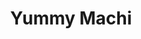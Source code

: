 ---
layout: place
title: Yummy Machi
permalink: /new-york/staten-island/yummy-machi.html
stateAbbr: NY
stateName: New York
cityName: Staten Island
seo:
  type: restaurant
  links: https://orderyummymachi.com/
place_id: ChIJO0HdG6xNwokRuPJFc8jebuI
photos:
  - name: >-
      places/ChIJO0HdG6xNwokRuPJFc8jebuI/photos/AeeoHcJGDHuIib1ETut8WxvkJD_Pz7wwHueSSHgKhj51v-P0s70_IffXqxQvnvd5gwRHVsBjEMDvdTTdAlS_9QqoA2_QK_FKsGT_XajDeQAlchYwmDHsevRiv-NiN5QU5lLKiMsV1zUBgZScfOIge2gKA_CeUE-yHsDZ2ZGpzIeJRtXPybtaUbE-Wb-mry_z6Y9zYJ-iAGWsB2MnGnFzLkdZWHMWt5O9RRATOu_3yOqf719T7AFFiuPSDe0Ot_IaBSi-dRQ-Wb7Ks6Vz2AIicmKYpJ3EKtNv31Ger5A-heYwduDTQgldr2Uynr7DIaGxDtP9-BX0YGO1sTMpjvmvu5LivUaIQReOGBO3kLYxHws4F1tx1XTDXaKTv5fQP1kE25z3zHpGt-EHAYz3R21-_xyJmU-fAbegTFKu4Cau_iCd9R16Zdg
    widthPx: 4800
    heightPx: 3614
    authorAttributions:
      - displayName: Nosir Nazarali (Si_family)
        uri: https://maps.google.com/maps/contrib/115903908320438106623
        photoUri: >-
          https://lh3.googleusercontent.com/a-/ALV-UjVWgmPba2X8iSqDy34tR6kgs97wER-OQp9SA524LWMev_9zd1ReBQ=s100-p-k-no-mo
    flagContentUri: >-
      https://www.google.com/local/imagery/report/?cb_client=maps_api_places.places_api&image_key=!1e10!2sCIHM0ogKEICAgIDlzuPAmAE&hl=en-US
    googleMapsUri: >-
      https://www.google.com/maps/place//data=!3m4!1e2!3m2!1sCIHM0ogKEICAgIDlzuPAmAE!2e10!4m2!3m1!1s0x89c24dac1bdd413b:0xe26edec87345f2b8
  - name: >-
      places/ChIJO0HdG6xNwokRuPJFc8jebuI/photos/AeeoHcKJYa28Vwm5-fmcTCYcE7MUnvpIPZhCMYQ3uYWuVPWGJJ195kSE3rxhfcfP6Z_hhCHHjjAr6XtPCJKIzdptv0g5zt3dIq7x8bjYOFIr_r7vNk6Ud0gDPOBUA-zkdhZQ_edv2AXVFbKOtb4AMuuom8OS98kHoyj5mub4YdK94zKkQFH5xdigYQhYMSn0LYLuvKwUhbZbL4anlYThcyFaJMbSBDxnsBbPxsHugkFfL73vZVhAIVtxYi_iesVGd7ac4vLnThktiaYW6CGTkzVciOvIVC2-xbHmlQH9UkapIvNcvgDnwv8_Nv0MdB1Tpp0FizS4gHrJitcfd3VIHzi2GBKxPqUfpxlRKyMJ-xp3frCVzoSX-Souc-B8vWcS7Tpzu7qBTGdS90hesI1M6JhzVcVu54VZRME_zBLveHhO8F4
    widthPx: 4032
    heightPx: 3024
    authorAttributions:
      - displayName: Jennifer K
        uri: https://maps.google.com/maps/contrib/111139833430503834670
        photoUri: >-
          https://lh3.googleusercontent.com/a-/ALV-UjVgzkSPKpaTUQJ8TrgX3VKeWc7YycMDbRsb3fTuC45eDuep5k28eA=s100-p-k-no-mo
    flagContentUri: >-
      https://www.google.com/local/imagery/report/?cb_client=maps_api_places.places_api&image_key=!1e10!2sCIHM0ogKEICAgIDjmraCLg&hl=en-US
    googleMapsUri: >-
      https://www.google.com/maps/place//data=!3m4!1e2!3m2!1sCIHM0ogKEICAgIDjmraCLg!2e10!4m2!3m1!1s0x89c24dac1bdd413b:0xe26edec87345f2b8
  - name: >-
      places/ChIJO0HdG6xNwokRuPJFc8jebuI/photos/AeeoHcIFX1YPouKN03MgKYCWhnPOQqvXnyktkKbj-awD9ER8ZNEpy2q4wpq4Mp9jAvPcImOGpeWoT-D5MAS-rYAHjlsGGeZzHS_R-O2T-RQQETKNlMmVdAwPoBNo5W95QFSzP7P0DADl1QYhPjegWfcUG8gx3gLXv0zxRvJpX-SW23DgEi1jnKtICyTNpi_zezpRoQFeFHWmbkleyW1LrdPQoAAdoaS4tdNfo_HuJ9qMw_17dEm0x2AalHmE__yixxwQpUZoixZlyujEokFBxoHhWUWIRo_8LwKiBRy78ryZoWZ3k3M01Z23fnX7Jt12sKewuCzvsRE9U5E0yKPQxq2oPBzQhrADAPHuZoVBlLndSk-qfocY9N_YyR0wzW25Js-vdFrk3sdAa1OWwhXqI2oZxApE_uLRIbZf0OvTRPadknAQoA
    widthPx: 3024
    heightPx: 4032
    authorAttributions:
      - displayName: Shanilka
        uri: https://maps.google.com/maps/contrib/105225052396736111617
        photoUri: >-
          https://lh3.googleusercontent.com/a-/ALV-UjX6IjbtUFJXWtqsPx7MtE0bzGjSlcbosnx8DvKkNa5Y2iWRBgpoEw=s100-p-k-no-mo
    flagContentUri: >-
      https://www.google.com/local/imagery/report/?cb_client=maps_api_places.places_api&image_key=!1e10!2sCIHM0ogKEICAgIChprOPUA&hl=en-US
    googleMapsUri: >-
      https://www.google.com/maps/place//data=!3m4!1e2!3m2!1sCIHM0ogKEICAgIChprOPUA!2e10!4m2!3m1!1s0x89c24dac1bdd413b:0xe26edec87345f2b8
  - name: >-
      places/ChIJO0HdG6xNwokRuPJFc8jebuI/photos/AeeoHcI_9FAiuKjLvogj9ea_OD8TFWvVxfGTVbd2VXi9PI0ikpg5sZO3AEqPbfAStwCk5GO2AX_6Nlqs7jgcN6CkLBH2qqCIadv7wX3HepntbKP9LZxcXBsjKT_pg6jyMInra8T_cMEL86wChRnSd9ALEV7o-bBCiOrA5swQbzpcbpKbUEEWzvMnS2GFPDCbvPKJpCkHL7YDc6XInfBWSbErKa-n8lfqcTHgGw9RhHc47T0TV1joIaEuz2BtKvaWsGXCfFXxg_3NBbZEyKrUrhqfyYb8vPXxQjtOrEfOqPJQ6_mNeYhy-x8A8Oq0obr7Ljh2AWqlJh07LdjLN5MqryNNCxaN3eGnoAWRNS3c0tl8iuqqEuYhlg8yzzESEVEU_MR_ZiLu9ezSbfWBtOf_cl6TQIWMqaA8jlWMDpy1ToGxeDDPNwcO
    widthPx: 3024
    heightPx: 4032
    authorAttributions:
      - displayName: Sylvester Robinson
        uri: https://maps.google.com/maps/contrib/106663617897214728238
        photoUri: >-
          https://lh3.googleusercontent.com/a-/ALV-UjW3fpZIIKsyfiu5SVcswsNewUWFnkhpcdtxHuLwMVkIHquFCFTe=s100-p-k-no-mo
    flagContentUri: >-
      https://www.google.com/local/imagery/report/?cb_client=maps_api_places.places_api&image_key=!1e10!2sCIHM0ogKEICAgICZtO6o8QE&hl=en-US
    googleMapsUri: >-
      https://www.google.com/maps/place//data=!3m4!1e2!3m2!1sCIHM0ogKEICAgICZtO6o8QE!2e10!4m2!3m1!1s0x89c24dac1bdd413b:0xe26edec87345f2b8
  - name: >-
      places/ChIJO0HdG6xNwokRuPJFc8jebuI/photos/AeeoHcJfvguT27hsUOIz5NfsBGsafgdWsy5s-eAbu7aLipEVRP5l_3ohbEwUdBj4MScOq0ejM72R_D3BmvxIrslk7iYivW3yKNqu1IWygcZJdafiyHbB1S5XtmU_AbwrQuI9UZ3LkK5jaDPU1LH2srhAXcUZo_NHLUNa_dMCPXqpl9ASnTlRcAooTu8_wR07RmbQzKBd34RbltkEChyBwr-2bLhhlbHm9QDgdzxF9i4mWeycM6VwxJXNXPbNG3jtYL0pLLPmYTGACsNvDN8cFDRpE6TI3XiucUZSV3fM1OhuipgIVA2aReA1kUKhpMe9SsVoJCiqodApt9AhG3ggYd5UakgPuDRA9spCG-DQeBPsFW92bYSchiEAXPVqReZqRVJoRXxfZqTh4-gGHAjagDyxoqNM_iEcPpTgJPxB8sWfgwK6tg
    widthPx: 3120
    heightPx: 4160
    authorAttributions:
      - displayName: Brooklyn Skittles
        uri: https://maps.google.com/maps/contrib/100915801650674837408
        photoUri: >-
          https://lh3.googleusercontent.com/a-/ALV-UjV_kA6urEfsi2xqcwr9eCUnIyG_dvT1snLIDq_l9vNcIuTl4yE_=s100-p-k-no-mo
    flagContentUri: >-
      https://www.google.com/local/imagery/report/?cb_client=maps_api_places.places_api&image_key=!1e10!2sCIHM0ogKEICAgID4saf0OA&hl=en-US
    googleMapsUri: >-
      https://www.google.com/maps/place//data=!3m4!1e2!3m2!1sCIHM0ogKEICAgID4saf0OA!2e10!4m2!3m1!1s0x89c24dac1bdd413b:0xe26edec87345f2b8
  - name: >-
      places/ChIJO0HdG6xNwokRuPJFc8jebuI/photos/AeeoHcLpXnhKC_ShGt4IsqzWn_OYgF-WZm1Q9mTBTQQP_vbFGAjJiCKbQ57xIym2PUlRyGEtNlxWKbwszUCAMavnsm-dTR1277n7CTeGAGWJJJno15iew3VWU65F7FCP4XFxUKSlzBI8xUEzM_NFuuIL2xJJAm6_A2UZUJ0F0VL8RxOi5MLtz23HQMs-oKbOyXr1Xyz4kxQoDgjBssIHO7u8c26Zvuli0xYczLJxn-kY_15Jp1CF00vajTzkLFgBxSyfwQWvp-ToLKRGmCGTdKmf5cx7tDYwNExIF5v-wmiDXPh6QC4scHIJmLwPr-HVfscwPdApqw4S4z3dVXUQu3ekvpqSeqmL2ljVCfMXCaLtMfEhDzt1T9gHxvrHYWzGgc0twAdaVN7vbDU36on_JidYTR5Wl5Dkrd2kBzreedP6rWcCzA
    widthPx: 1500
    heightPx: 1872
    authorAttributions:
      - displayName: Sue T.
        uri: https://maps.google.com/maps/contrib/101918878969515726953
        photoUri: >-
          https://lh3.googleusercontent.com/a-/ALV-UjUo7Hz_2nT2veS9FOhpnXOQP4mOWkg9iYZ-VXTCx4zNsgpUfUM=s100-p-k-no-mo
    flagContentUri: >-
      https://www.google.com/local/imagery/report/?cb_client=maps_api_places.places_api&image_key=!1e10!2sCIHM0ogKEICAgICu87mIZg&hl=en-US
    googleMapsUri: >-
      https://www.google.com/maps/place//data=!3m4!1e2!3m2!1sCIHM0ogKEICAgICu87mIZg!2e10!4m2!3m1!1s0x89c24dac1bdd413b:0xe26edec87345f2b8
  - name: >-
      places/ChIJO0HdG6xNwokRuPJFc8jebuI/photos/AeeoHcIqyGXqCN3lFAxK4JDFWygNk0Z_5trXIVBZrdqoik2ePwYvKGxKZf5vEFKihPKU7ENJxPKlDoJG9fkJ8_OXG0WELyf-Qax4e8AWevtb2lR-vLugx4YfIBPxDfW8dtEJP4vVehGm3nT_QIXXe73EdpWdoLz5Uw_9Ie8RvK2TFa6_Vw5kSsh4Fr18JGFbz6pub2UhteIARjrjwpT16-agP-5qbhU-MdEu4aKSRtpI-UNbwcZTbCqZbs3UaddO-L2plOlo9pZ1zeg6ze3Hf41xQScRycLPhmAotqdLt70iky2XNklluqu42wV8XnBIMbw6HqUJ5DIXOAlK5IBO8OoA0xfdfPAOgVFhZ1bBhSKPcGoQRsA7xdM1wavcdpFQQYeCTOEbUeWpui301b8J6SQAHaamMtegGC7J9csFVCprp_M
    widthPx: 3456
    heightPx: 4608
    authorAttributions:
      - displayName: Stephanie Besos
        uri: https://maps.google.com/maps/contrib/111274949917518218647
        photoUri: >-
          https://lh3.googleusercontent.com/a/ACg8ocIwkw1WZ5d2GGL_kCtjOSaaYylA4ldr9V8KZnmzhnlG8UJ3-w=s100-p-k-no-mo
    flagContentUri: >-
      https://www.google.com/local/imagery/report/?cb_client=maps_api_places.places_api&image_key=!1e10!2sCIHM0ogKEICAgICa-NnJbA&hl=en-US
    googleMapsUri: >-
      https://www.google.com/maps/place//data=!3m4!1e2!3m2!1sCIHM0ogKEICAgICa-NnJbA!2e10!4m2!3m1!1s0x89c24dac1bdd413b:0xe26edec87345f2b8
  - name: >-
      places/ChIJO0HdG6xNwokRuPJFc8jebuI/photos/AeeoHcLHIk4gXk7qhmA8DIbuaiRz6vcMM0sxIIY16H4MByqbMqId0i86RlvywMxLBt2O6vsEPOSaxfYD1me9YqPVvzqWjL_ykY5RD0cgog7WjRxblUGJTzFJYgtw3C3LM5I2lr7naX1RLhomud6TfO103MPe9yT9gDvQ1Dle6A15C025OnTs486JZQ6vUCXbNCQYL7Hf_PR8zFK1NVGEV5QWNrIFq86-FWR831Yu7euoyfLdHedrf1cST7Pl3KdrI6aDXd0KwuJtS2O24GENB_vO7zERN6KbSMLtxrDY6Dapr0_lEvv0mBVAaY_ozSN067JDNlF0XabnC-LpRv2xWffUObceqBiC-ZDG5fJaVnl73fZPSoolN09AbGNeVdkc8yDzHjxfHt-A3bLMTU9_Lno_6ulMn8kWYHP6KFixH0qsu-s
    widthPx: 4032
    heightPx: 3024
    authorAttributions:
      - displayName: Ratna Payel80
        uri: https://maps.google.com/maps/contrib/116287350861151323730
        photoUri: >-
          https://lh3.googleusercontent.com/a-/ALV-UjWf6cbtOYny4LEZFFt2jgQ2R4L4wBpie4QTcFwwyybOodwt_Bx6lQ=s100-p-k-no-mo
    flagContentUri: >-
      https://www.google.com/local/imagery/report/?cb_client=maps_api_places.places_api&image_key=!1e10!2sCIHM0ogKEICAgIDx9YmSPQ&hl=en-US
    googleMapsUri: >-
      https://www.google.com/maps/place//data=!3m4!1e2!3m2!1sCIHM0ogKEICAgIDx9YmSPQ!2e10!4m2!3m1!1s0x89c24dac1bdd413b:0xe26edec87345f2b8
  - name: >-
      places/ChIJO0HdG6xNwokRuPJFc8jebuI/photos/AeeoHcJNq6qKHLQZvfx4xk-P9pZdvyX1bEFM8ny9CtJu4CJNvcoPKpEeQlXLwMOctnFETFtv35KuiTd-le7kTmdMwQdhhxx5viT2VhrFuC0NUveVAqrcJdf0gSQl2XjkgRVHw_kgZvnOlS4wT8oUQbbCOeGiwWuqlwaRfwEOcrrbJc17BPfO0zEsVfTmGOowW1uYcfOD4TQQa20XNPgH-t5uSwYpcgix3PjELXbKvuGfwKUeIm47Hgmf39bISe1omlBvsEQK5qfNfHedp9yZ0YEzQkeLzdiExqmr08l2u2p84K8l4k03ylE5gTD2RY5zsPMSpnGYevyOUfyj03JXZ0BUPRDoYsha-tLsyIUYcN4GxABvn-Faek_YEiW2ip579CPyRoq8iEZK8L6u5yMv8jjmJbny0xuxT91GEja1Apwn-Ec
    widthPx: 4000
    heightPx: 1824
    authorAttributions:
      - displayName: Sunny H.
        uri: https://maps.google.com/maps/contrib/116352699136584128866
        photoUri: >-
          https://lh3.googleusercontent.com/a/ACg8ocJ_IrBs5vuM9xff9vweqXuZ5x-iMdLRVTbTnfgq93Bpgk1NH8Q=s100-p-k-no-mo
    flagContentUri: >-
      https://www.google.com/local/imagery/report/?cb_client=maps_api_places.places_api&image_key=!1e10!2sCIHM0ogKEICAgIDkhN_8Og&hl=en-US
    googleMapsUri: >-
      https://www.google.com/maps/place//data=!3m4!1e2!3m2!1sCIHM0ogKEICAgIDkhN_8Og!2e10!4m2!3m1!1s0x89c24dac1bdd413b:0xe26edec87345f2b8
  - name: >-
      places/ChIJO0HdG6xNwokRuPJFc8jebuI/photos/AeeoHcLqZO6i3fwcF65xjM_x8tSAvjPB5MzjbTsdHzBMnMvOO5hmdZT62US-jACaLjUtTKVJKVtdNv91ep9TVZ3PUyJ8Ion1vzXsWdTNsjSKKgG4MdVIQDnwpaitU8AVtSlm21CA8pI9cFuqo5DsvbqsQ4XS5Ubm3vdxImwGSSRJCN18TIeNiG-cnYs4QapRklSNC9628ondQVM9kUKyldj6dM9E1BUJ4LRJBBCroJopt8JcxzpO1byQJcWMzhLCrpF6UF_jtho8PhLqHU2U7V8soi9K7E-mnKii0G7FwOFu0hW1KBwlq8WL5d69jo2R6cGPn_t4QM370c1hvbq4abaLJJjf6ys8hXvytXhEGYNYklcWRpCUOxFX8hf0l3-x7iaiprlY4obeqe8OLhXEX6GdwRqqmcHbxvgv4J3Jf1-LV7PeYg
    widthPx: 1960
    heightPx: 4032
    authorAttributions:
      - displayName: noory Croos
        uri: https://maps.google.com/maps/contrib/117267747483417856697
        photoUri: >-
          https://lh3.googleusercontent.com/a-/ALV-UjV_ovQXetcEVB_M-aqgRhC8nQkkbXhBuCYp5MfkR_eq5MUmBHKqWg=s100-p-k-no-mo
    flagContentUri: >-
      https://www.google.com/local/imagery/report/?cb_client=maps_api_places.places_api&image_key=!1e10!2sCIHM0ogKEICAgICkmZv2Zg&hl=en-US
    googleMapsUri: >-
      https://www.google.com/maps/place//data=!3m4!1e2!3m2!1sCIHM0ogKEICAgICkmZv2Zg!2e10!4m2!3m1!1s0x89c24dac1bdd413b:0xe26edec87345f2b8
address: 2236 Forest Ave, Staten Island, NY 10303, USA
street: 2236 Forest Ave
city: Staten Island
state: NY
zip: '10303'
country: USA
neighborhood: Mid Island
latitude: '40.626264'
longitude: '-74.164215'
accessibility_options:
  wheelchairAccessibleParking: true
  wheelchairAccessibleEntrance: true
  wheelchairAccessibleSeating: true
business_status: OPERATIONAL
name: Yummy Machi
google_maps_links:
  directionsUri: >-
    https://www.google.com/maps/dir//''/data=!4m7!4m6!1m1!4e2!1m2!1m1!1s0x89c24dac1bdd413b:0xe26edec87345f2b8!3e0
  placeUri: https://maps.google.com/?cid=16316223452518675128
  writeAReviewUri: >-
    https://www.google.com/maps/place//data=!4m3!3m2!1s0x89c24dac1bdd413b:0xe26edec87345f2b8!12e1
  reviewsUri: >-
    https://www.google.com/maps/place//data=!4m4!3m3!1s0x89c24dac1bdd413b:0xe26edec87345f2b8!9m1!1b1
  photosUri: >-
    https://www.google.com/maps/place//data=!4m3!3m2!1s0x89c24dac1bdd413b:0xe26edec87345f2b8!10e5
primary_type: Japanese Restaurant
opening_hours:
  regular: null
  current: null
secondary_opening_hours:
  regular:
    weekdayDescriptions: null
    type: null
  current:
    weekdayDescriptions: null
    type: null
phone: (718) 876-7788
price_level: PRICE_LEVEL_INEXPENSIVE
price_range: $10 &ndash; $20
rating: '4.4'
rating_count: 0
website: https://orderyummymachi.com/
description: >-
  Discover Yummy Machi in Staten Island, NY$$$Yummy Machi in Staten Island, NY,
  stands out as a relaxed spot for enjoying authentic Japanese flavors,
  featuring fresh sushi rolls, teriyaki dishes, and hearty bento boxes that
  appeal to those seeking sushi restaurants near me. This welcoming eatery also
  offers refreshing bubble tea and smoothies, making it a go-to choice for
  casual meals in a strip-mall setting. With accessibility features like
  wheelchair-friendly entrances and parking, it's designed for everyone looking
  for convenient Japanese places near me. The menu highlights affordable options
  that balance taste and value, perfect for anyone craving top-rated sushi in a
  laid-back atmosphere. Whether you're stopping by for a quick bite or exploring
  new flavors, this spot delivers a satisfying experience with its diverse
  selection of Japanese fare.
generative_summary: >-
  Discover Yummy Machi in Staten Island, NY$$$Yummy Machi in Staten Island, NY,
  stands out as a relaxed spot for enjoying authentic Japanese flavors,
  featuring fresh sushi rolls, teriyaki dishes, and hearty bento boxes that
  appeal to those seeking sushi restaurants near me. This welcoming eatery also
  offers refreshing bubble tea and smoothies, making it a go-to choice for
  casual meals in a strip-mall setting. With accessibility features like
  wheelchair-friendly entrances and parking, it's designed for everyone looking
  for convenient Japanese places near me. The menu highlights affordable options
  that balance taste and value, perfect for anyone craving top-rated sushi in a
  laid-back atmosphere. Whether you're stopping by for a quick bite or exploring
  new flavors, this spot delivers a satisfying experience with its diverse
  selection of Japanese fare.
generative_disclosure: Summarized by AI using the Grok-3-Mini model.
reviews:
  - name: >-
      places/ChIJO0HdG6xNwokRuPJFc8jebuI/reviews/ChdDSUhNMG9nS0VJQ0FnSUR4OVltU3JRRRAB
    relativePublishTimeDescription: a year ago
    rating: 3
    text:
      text: >-
        I love bubble tea & only reason I visit this place because of that lol.
        I can't eat their yummy food because it's not halal . Is very
        conveniently located near my area.


        My mom was saying she always seen people eating something black from a
        drink lol, what's that ! So I took her the other day so she can try some
        . She has a very particular taste when comes to food. I played safe &
        got her a coconut bubble tea lol, nothing fancy ! Thank God she liked
        it. So if she likes it then I can confirm that it was good . And I got
        coffee flavored one .


        Customer service could be better, store isn't that clean. They still
        have those plastic things in-front & I feel little  suffocated. But I
        understand that they just wanna stay safe & there is  nothing wrong in
        that .
      languageCode: en
    originalText:
      text: >-
        I love bubble tea & only reason I visit this place because of that lol.
        I can't eat their yummy food because it's not halal . Is very
        conveniently located near my area.


        My mom was saying she always seen people eating something black from a
        drink lol, what's that ! So I took her the other day so she can try some
        . She has a very particular taste when comes to food. I played safe &
        got her a coconut bubble tea lol, nothing fancy ! Thank God she liked
        it. So if she likes it then I can confirm that it was good . And I got
        coffee flavored one .


        Customer service could be better, store isn't that clean. They still
        have those plastic things in-front & I feel little  suffocated. But I
        understand that they just wanna stay safe & there is  nothing wrong in
        that .
      languageCode: en
    authorAttribution:
      displayName: Ratna Payel80
      uri: https://www.google.com/maps/contrib/116287350861151323730/reviews
      photoUri: >-
        https://lh3.googleusercontent.com/a-/ALV-UjWf6cbtOYny4LEZFFt2jgQ2R4L4wBpie4QTcFwwyybOodwt_Bx6lQ=s128-c0x00000000-cc-rp-mo-ba6
    publishTime: '2023-06-13T03:11:28.213614Z'
    flagContentUri: >-
      https://www.google.com/local/review/rap/report?postId=ChdDSUhNMG9nS0VJQ0FnSUR4OVltU3JRRRAB&d=17924085&t=1
    googleMapsUri: >-
      https://www.google.com/maps/reviews/data=!4m6!14m5!1m4!2m3!1sChdDSUhNMG9nS0VJQ0FnSUR4OVltU3JRRRAB!2m1!1s0x89c24dac1bdd413b:0xe26edec87345f2b8
  - name: >-
      places/ChIJO0HdG6xNwokRuPJFc8jebuI/reviews/ChdDSUhNMG9nS0VJQ0FnSURGbGNPRTZRRRAB
    relativePublishTimeDescription: a year ago
    rating: 5
    text:
      text: >-
        Been here 3 times so far I am vegetarian but I love their rolls I got
        the special deal 3 for 13.95 amazing rolls tastes absolutely amazing.
        The lady in the front is very sweet and friendly. My go to place for
        sushi in staten island best for takeout as it is a small place. I also
        got miso soup has no fish broth. So far I tried the avocado cucumber,
        sweet potato, tofu, pumpkin roll all excellent.
      languageCode: en
    originalText:
      text: >-
        Been here 3 times so far I am vegetarian but I love their rolls I got
        the special deal 3 for 13.95 amazing rolls tastes absolutely amazing.
        The lady in the front is very sweet and friendly. My go to place for
        sushi in staten island best for takeout as it is a small place. I also
        got miso soup has no fish broth. So far I tried the avocado cucumber,
        sweet potato, tofu, pumpkin roll all excellent.
      languageCode: en
    authorAttribution:
      displayName: Angeli
      uri: https://www.google.com/maps/contrib/101491462328136607451/reviews
      photoUri: >-
        https://lh3.googleusercontent.com/a-/ALV-UjWyGQpCOIcGMbslEI2G-iWfbuKMm8qnWG6Iz4AQnt9_HFF9pd7KcA=s128-c0x00000000-cc-rp-mo-ba4
    publishTime: '2023-11-08T21:13:35.426150Z'
    flagContentUri: >-
      https://www.google.com/local/review/rap/report?postId=ChdDSUhNMG9nS0VJQ0FnSURGbGNPRTZRRRAB&d=17924085&t=1
    googleMapsUri: >-
      https://www.google.com/maps/reviews/data=!4m6!14m5!1m4!2m3!1sChdDSUhNMG9nS0VJQ0FnSURGbGNPRTZRRRAB!2m1!1s0x89c24dac1bdd413b:0xe26edec87345f2b8
  - name: >-
      places/ChIJO0HdG6xNwokRuPJFc8jebuI/reviews/ChdDSUhNMG9nS0VJQ0FnSURQbmNIMWl3RRAB
    relativePublishTimeDescription: 4 months ago
    rating: 5
    text:
      text: >-
        MUCH better than Teriyaki one. Pricing is similar but the food taste so
        much better


        They only have seating for 6 people so be wary of that. More of a
        takeout spot than sit down. Regardless it is a good spot with great
        lunch specials
      languageCode: en
    originalText:
      text: >-
        MUCH better than Teriyaki one. Pricing is similar but the food taste so
        much better


        They only have seating for 6 people so be wary of that. More of a
        takeout spot than sit down. Regardless it is a good spot with great
        lunch specials
      languageCode: en
    authorAttribution:
      displayName: James L
      uri: https://www.google.com/maps/contrib/116369747834024475132/reviews
      photoUri: >-
        https://lh3.googleusercontent.com/a/ACg8ocLtQSGA9arf7XevhY00QnY7i0BSRJHbC_-Wn9twMv_MUb3WPA=s128-c0x00000000-cc-rp-mo-ba3
    publishTime: '2024-12-04T21:41:40.859111Z'
    flagContentUri: >-
      https://www.google.com/local/review/rap/report?postId=ChdDSUhNMG9nS0VJQ0FnSURQbmNIMWl3RRAB&d=17924085&t=1
    googleMapsUri: >-
      https://www.google.com/maps/reviews/data=!4m6!14m5!1m4!2m3!1sChdDSUhNMG9nS0VJQ0FnSURQbmNIMWl3RRAB!2m1!1s0x89c24dac1bdd413b:0xe26edec87345f2b8
  - name: >-
      places/ChIJO0HdG6xNwokRuPJFc8jebuI/reviews/ChdDSUhNMG9nS0VJQ0FnTURBdE9EZGdRRRAB
    relativePublishTimeDescription: 2 months ago
    rating: 5
    text:
      text: >-
        I truly don’t understand why this place got closed down , they had 10/10
        customer service , and had great food there was never no complains. I
        genuinely want the number of the owners & want to contact them & would
        buy food from there homes . They were my favorite sushi spot and has the
        best boba I ever had .
      languageCode: en
    originalText:
      text: >-
        I truly don’t understand why this place got closed down , they had 10/10
        customer service , and had great food there was never no complains. I
        genuinely want the number of the owners & want to contact them & would
        buy food from there homes . They were my favorite sushi spot and has the
        best boba I ever had .
      languageCode: en
    authorAttribution:
      displayName: Desire Luban
      uri: https://www.google.com/maps/contrib/117999233771243878175/reviews
      photoUri: >-
        https://lh3.googleusercontent.com/a/ACg8ocLZtpjdJI7DiPGE_PDwwyBdMtcUUupWlIBBWDyu9ZHiiqDxMw=s128-c0x00000000-cc-rp-mo
    publishTime: '2025-02-07T07:32:06.992307Z'
    flagContentUri: >-
      https://www.google.com/local/review/rap/report?postId=ChdDSUhNMG9nS0VJQ0FnTURBdE9EZGdRRRAB&d=17924085&t=1
    googleMapsUri: >-
      https://www.google.com/maps/reviews/data=!4m6!14m5!1m4!2m3!1sChdDSUhNMG9nS0VJQ0FnTURBdE9EZGdRRRAB!2m1!1s0x89c24dac1bdd413b:0xe26edec87345f2b8
  - name: >-
      places/ChIJO0HdG6xNwokRuPJFc8jebuI/reviews/ChdDSUhNMG9nS0VJQ0FnSURncG9fX3BnRRAB
    relativePublishTimeDescription: 6 years ago
    rating: 5
    text:
      text: >-
        The staff is so friendly. It's a family run business and everyone in
        there is really sweet including the little kids who hang with their
        parents. The food is really good for their prices, and they have great
        bubble tea. Always had pork dumplings, had chicken dumplings for the
        first time and I'm craving them already !
      languageCode: en
    originalText:
      text: >-
        The staff is so friendly. It's a family run business and everyone in
        there is really sweet including the little kids who hang with their
        parents. The food is really good for their prices, and they have great
        bubble tea. Always had pork dumplings, had chicken dumplings for the
        first time and I'm craving them already !
      languageCode: en
    authorAttribution:
      displayName: noory Croos
      uri: https://www.google.com/maps/contrib/117267747483417856697/reviews
      photoUri: >-
        https://lh3.googleusercontent.com/a-/ALV-UjV_ovQXetcEVB_M-aqgRhC8nQkkbXhBuCYp5MfkR_eq5MUmBHKqWg=s128-c0x00000000-cc-rp-mo-ba3
    publishTime: '2018-08-04T22:36:33.792Z'
    flagContentUri: >-
      https://www.google.com/local/review/rap/report?postId=ChdDSUhNMG9nS0VJQ0FnSURncG9fX3BnRRAB&d=17924085&t=1
    googleMapsUri: >-
      https://www.google.com/maps/reviews/data=!4m6!14m5!1m4!2m3!1sChdDSUhNMG9nS0VJQ0FnSURncG9fX3BnRRAB!2m1!1s0x89c24dac1bdd413b:0xe26edec87345f2b8
review_summary: >-
  What Customers Are Saying$$$Visitors often rave about the tasty sushi rolls
  and vegetarian choices, noting how they make for a budget-friendly and
  enjoyable meal on the go. Many appreciate the friendly service and great
  bubble tea selections that add a fun twist to the dining experience, even if
  the space is better suited for takeout rather than lingering. Folks frequently
  mention the solid lunch specials as a highlight, praising the fresh
  ingredients and overall value that keep them coming back. While some feedback
  touches on minor areas like store tidiness, the general vibe remains positive,
  with people loving the convenience and variety for everyday eats. Overall,
  it's a solid pick for anyone hunting for reliable sushi places near me,
  offering honest satisfaction without any major drawbacks.
review_disclosure: Summarized by AI using the Grok-3-Mini model.
parking_options:
  freeParkingLot: true
  valetParking: false
payment_options:
  acceptsCreditCards: true
  acceptsDebitCards: true
  acceptsCashOnly: false
  acceptsNfc: true
allow_dogs: null
curbside_pickup: true
delivery: true
dine_in: true
good_for_children: true
good_for_groups: null
good_for_sports: false
live_music: false
menu_for_children: true
outdoor_seating: false
reservable: false
restroom: false
serves_beer: false
serves_breakfast: false
serves_brunch: false
serves_cocktails: false
serves_coffee: false
serves_dinner: true
serves_dessert: true
serves_lunch: true
serves_vegetarian_food: true
serves_wine: false
takeout: true
update_category: pro
places_description: >-
  Strip-mall counter serve providing sushi, bento & other Japanese fare, plus
  smoothies & bubble tea.

---